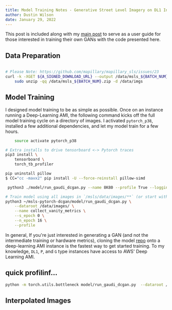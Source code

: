 ```yaml
---
title: Model Training Notes - Generative Street Level Imagery on DL1 Instances
author: Dustin Wilson
date: January 29, 2022
---
```


This post is included along with my [main post](./trained-a-gan.html) to serve as a user guide for those interested in training their own GANs with the code presented here. 

## Data Preparation

```bash

# Please Note: https://github.com/mapillary/mapillary_sls/issues/23
curl -k -XGET ${A_SIGNED_DOWNLOAD_URL} --output /data/msls_${BATCH_NUM}.zip &&\
    sudo unzip -qq /data/msls_${BATCH_NUM}.zip -d /data/imgs
```

## Model Training

I designed model training to be as simple as possible. Once on an instance running a Deep-Learning AMI, the following command kicks off the full model training cycle on a directory of images. I activated `pytorch_p38`, installed a few additional dependencies, and let my model train for a few hours.

```bash
    source activate pytorch_p38

# Extra installs to drive tensorboard <-> Pytorch traces
pip3 install \
    tensorboard \
    torch_tb_profiler

pip uninstall pillow
$ CC="cc -mavx2" pip install -U --force-reinstall pillow-simd

 python3 ./model/run_gaudi_dcgan.py --name 8K80 --profile True --logging True --data /data/imgs/ --batch 512

# Train model using all images in `/msls/data/images/**` (or start with a smaller sample...)
python3 ~/msls-pytorch-dcgan/model/run_gaudi_dcgan.py \
    --dataroot /data/images/ \
    --name collect_vanity_metrics \
    --s_epoch 0 \
    --n_epoch 16 \
    --profile 
```

In general, If you're just interested in generating a GAN (and not the intermediate training or hardware metrics), cloning the model [repo](https://github.com/DMW2151/msls-pytorch-dcgan) onto a deep-learning AMI instance is the fastest way to get started training. To my knowledge, `DL1`, `P`, and `G` type instances have access to AWS' Deep Learning AMI.


## quick profilinf...

```bash
python -m torch.utils.bottleneck model/run_gaudi_dcgan.py  --dataroot /data/imgs/test/
```



## Interpolated Images

